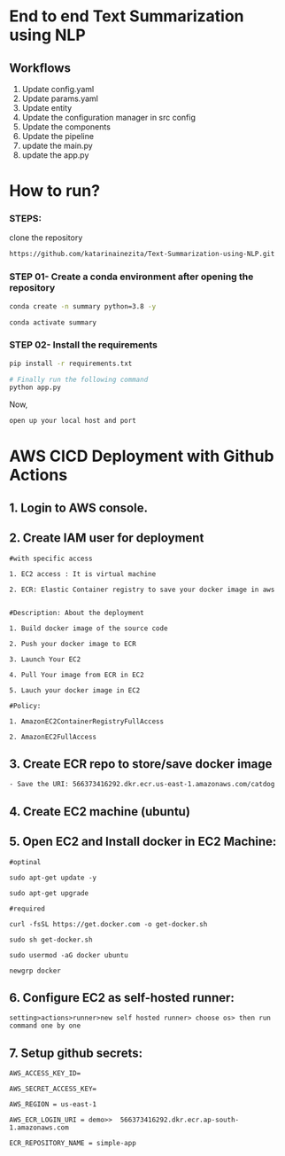 # End to end Text Summarization using NLP

## Workflows

1. Update config.yaml
2. Update params.yaml
3. Update entity
4. Update the configuration manager in src config
5. Update the components
6. Update the pipeline
7. update the main.py
8. update the app.py

# How to run?
### STEPS:

clone the repository

```bash
https://github.com/katarinainezita/Text-Summarization-using-NLP.git
```

### STEP 01- Create a conda environment after opening the repository

```bash
conda create -n summary python=3.8 -y
```

```bash
conda activate summary
```


### STEP 02- Install the requirements

```bash
pip install -r requirements.txt
```

```bash
# Finally run the following command
python app.py
```

Now,
```bash
open up your local host and port
```


# AWS CICD Deployment with Github Actions

## 1. Login to AWS console.

## 2. Create IAM user for deployment

    #with specific access

    1. EC2 access : It is virtual machine

    2. ECR: Elastic Container registry to save your docker image in aws


    #Description: About the deployment

    1. Build docker image of the source code

    2. Push your docker image to ECR

    3. Launch Your EC2 

    4. Pull Your image from ECR in EC2

    5. Lauch your docker image in EC2

    #Policy:

    1. AmazonEC2ContainerRegistryFullAccess

    2. AmazonEC2FullAccess

## 3. Create ECR repo to store/save docker image
    - Save the URI: 566373416292.dkr.ecr.us-east-1.amazonaws.com/catdog

## 4. Create EC2 machine (ubuntu)

## 5. Open EC2 and Install docker in EC2 Machine:
    #optinal

    sudo apt-get update -y

    sudo apt-get upgrade

    #required

    curl -fsSL https://get.docker.com -o get-docker.sh

    sudo sh get-docker.sh

    sudo usermod -aG docker ubuntu

    newgrp docker

## 6. Configure EC2 as self-hosted runner:

    setting>actions>runner>new self hosted runner> choose os> then run command one by one

## 7. Setup github secrets:

    AWS_ACCESS_KEY_ID=

    AWS_SECRET_ACCESS_KEY=

    AWS_REGION = us-east-1

    AWS_ECR_LOGIN_URI = demo>>  566373416292.dkr.ecr.ap-south-1.amazonaws.com

    ECR_REPOSITORY_NAME = simple-app